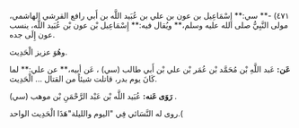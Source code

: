 ٤٧١) -** سي:** إِسْمَاعِيل بن عون بن علي بن عُبَيد اللَّه بن أَبي رافع القرشي الهاشمي، مولى النَّبِيُّ صلى الله عليه وسلم،** ويُقال فيه:** إِسْمَاعِيل بْن عون بْن عُبَيد اللَّه، ينسب عون إِلَى جده.

وهُوَ عزيز الْحَدِيث.

**عَن:** عَبد اللَّهِ بْن مُحَمَّد بْن عُمَر بْن علي بْن أَبي طالب (سي) ، عَن أبيه،** عن علي:** لما كَانَ يوم بدر، قاتلت شيئاً من القتال ... الْحَدِيث.

**رَوَى عَنه:** عُبَيد اللَّه بْن عَبْد الرَّحْمَنِ بْن موهب (سي) .

روى له النَّسَائي فِي "اليوم والليلة"هَذَا الْحَدِيث الواحد.(